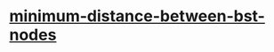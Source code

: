# [minimum-distance-between-bst-nodes](https://leetcode-cn.com/problems/minimum-distance-between-bst-nodes)
